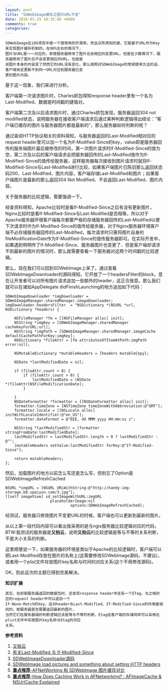 ```yaml
---
layout: post
title: "SDWebImage缓存之图片URL不变"
date: 2016-01-29 10:35:08 +0800
comments: true
categories: 
---
```

	SDWebImage在iOS项目中是一个很常用的开源库，而且众所周知的是，它是基于URL作为Key来实现图片缓存机制的。在90%左右的情况下，
	图片与URL是一一对应的，即使服务器修改了图片也会相应的变更URL。但是在少数情况下，服务器修改了图片后不会变更相应的URL，也就是
	说图片本身的内容变了然而它的URL没有变化，那么按照对SDWebImage的常规使用方法的话，客户端肯定更新不到同一URL对应到服务器已变
	更的图片内容。
	
基于这一现象，我们来进行分析。

<!--more-->
客户端第一次请求图片时，Charles抓包得知response header里有一个名为Last-Modified、数据是时间戳的键值对。

客户端第二次及以后请求图片时，通过Charles抓包发现，服务器返回304 not modified状态，说明服务器在接收客户端请求后通过某种判断逻辑得出结论：“客户端已缓存的图片与服务器图片都是最新的”，那么服务器如何判断的呢？

通过查阅HTTP协议相关的资料得知，与服务器返回的Last-Modified相对应的request header里可以加一个名为If-Modified-Since的key，value即是服务器回传的服务端图片最后被修改的时间，第一次图片请求时If-Modified-Since的值为空，第二次及以后的客户端请求会把服务器回传的Last-Modified值作为If-Modified-Since的值传给服务器，这样服务器每次接收到图片请求时就将If-Modified-Since与Last-Modified进行比较，如果客户端图片已陈旧那么返回状态码200、Last-Modified、图片内容，客户端存储Last-Modified和图片；如果客户端图片是最新的那么返回304 Not Modified、不会返回Last-Modified、图片内容。

关于服务器的比较逻辑，需要强调一下。

经查资料得知，Apache比较时是看If-Modified-Since之后有没有更新图片，Nginx比较时是看If-Modified-Since与Last-Modified是否相等，所以对于Apache服务器环境客户端每次都要严格的存储服务器回传的Last-Modified以便下次请求时作为If-Modified-Since的值传给服务器，对于Nginx服务器环境客户端不必存储服务器回传的Last-Modified，每次请求时只需将图片自身的fileModificationDate作为If-Modified-Since的值传服务器即可。在实际开发中，如果遇到明明传了If-Modified-Since、服务器图片也变更了、但是客户端却请求不到最新的图片的情况时，那么就需要查看一下服务器对这两个时间戳的比较逻辑。

那么，现在我们可以回到SDWebImage上来了。通过查看SDWebImageDownloader的源码得知，它开放了一个headersFilter的block，意在让开发者可以对所有图片请求追加一些额外的header，这正合我意。那么我们就可以在诸如AppDelegate didFinishLaunching的地方追加如下代码：
	
	SDWebImageDownloader *imgDownloader = SDWebImageManager.sharedManager.imageDownloader;
    imgDownloader.headersFilter  = ^NSDictionary *(NSURL *url, NSDictionary *headers) {
        
        NSFileManager *fm = [[NSFileManager alloc] init];
        NSString *imgKey = [SDWebImageManager.sharedManager cacheKeyForURL:url];
        NSString *imgPath = [SDWebImageManager.sharedManager.imageCache defaultCachePathForKey:imgKey];
        NSDictionary *fileAttr = [fm attributesOfItemAtPath:imgPath error:nil];
        
        NSMutableDictionary *mutableHeaders = [headers mutableCopy];
        
        NSDate *lastModifiedDate = nil;
        
        if (fileAttr.count > 0) {
            if (fileAttr.count > 0) {
                lastModifiedDate = (NSDate *)fileAttr[NSFileModificationDate];
            }
            
        }
        NSDateFormatter *formatter = [[NSDateFormatter alloc] init];
        formatter.timeZone = [NSTimeZone timeZoneWithAbbreviation:@"GMT"];
        formatter.locale = [[NSLocale alloc] initWithLocaleIdentifier:@"en_US"];
        formatter.dateFormat = @"EEE, dd MMM yyyy HH:mm:ss z";

        NSString *lastModifiedStr = [formatter stringFromDate:lastModifiedDate];
        lastModifiedStr = lastModifiedStr.length > 0 ? lastModifiedStr : @"";
        [mutableHeaders setValue:lastModifiedStr forKey:@"If-Modified-Since"];
        
        return mutableHeaders;
    };
    
然后，加载图片的地方以前怎么写还是怎么写，但别忘了Option是SDWebImageRefreshCached

    NSURL *imgURL = [NSURL URLWithString:@"http://handy-img-storage.b0.upaiyun.com/3.jpg"];
    [[self imageView] sd_setImageWithURL:imgURL
                        placeholderImage:nil
                                 options:SDWebImageRefreshCached];
    
经测试，服务器只修改图片不变更URL的时候，客户端也可以更新到最新的图片。

从以上第一段代码内容可以看出我采用的是与ngix服务器比较逻辑对应的代码，BTW:我测试的服务器是**又拍云**，说明**又拍云**的比较逻辑是等与不等的关系判断，不是大小关系的判断。

这里顺便说一下，如果服务器的环境是类似于Apache的比较逻辑时，客户端可以把Last-Modified存放在图片的名称上(这需要修改SDWebImage源码，不建议)，或者用一个plist文件存放图片key名称与时间的对应关系(这个不用修改源码)。

OK，到此这次的主题已得到完美解决。

**知识扩展**

	其实，在抓取服务器返回的数据包时，还发现response header中还有一个ETag，与之相对应的request header中可以追加一个
	If-None-Match的key，这对header与Last-Modified、If-Modified-Since的作用是相同的，即服务器是否需要返回最新的图片，
	当然它们在服务器端的判断逻辑应该是等与不等的判断，Etag在客户端的存储同样可以采用在plist文件中存放图片key名称与Etag的对应
	关系。
	
**参考资料**

1. [又拍云](https://console.upyun.com)
2. [有关Last-Modified 与 If-Modified-Since](http://blog.csdn.net/taipingliebeiluo/article/details/5842766)
3. [SDWebImageDownloader源码](https://github.com/rs/SDWebImage/blob/master/SDWebImage/SDWebImageDownloader.m)
4. [SDWebImage load pictures and something about setting HTTP headers](http://stackoverflow.com/questions/32492414/sdwebimage-load-pictures-and-something-about-setting-http-headers)
5. [**重点推荐**-AFNetWorking 和 SDWebImage 图片缓存对比](http://blog.csdn.net/u010165653/article/details/46473247)
6. [**重点推荐**-How Does Caching Work in AFNetworking? : AFImageCache & NSUrlCache Explained](http://blog.originate.com/blog/2014/02/20/afimagecache-vs-nsurlcache/)